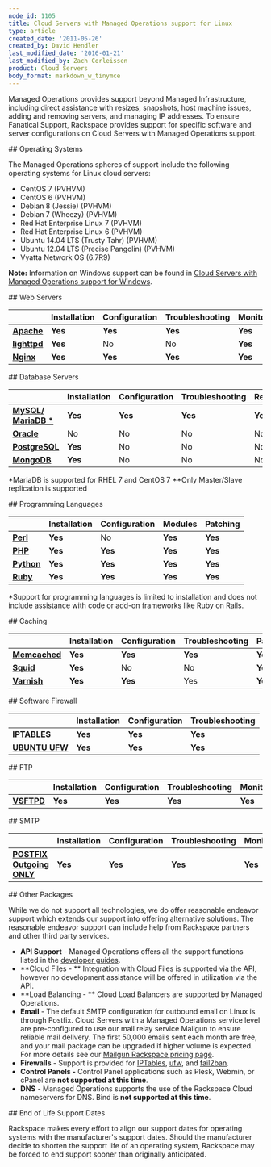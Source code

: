 ```yaml
---
node_id: 1105
title: Cloud Servers with Managed Operations support for Linux
type: article
created_date: '2011-05-26'
created_by: David Hendler
last_modified_date: '2016-01-21'
last_modified_by: Zach Corleissen
product: Cloud Servers
body_format: markdown_w_tinymce
---
```


Managed Operations provides support beyond Managed Infrastructure, including direct assistance with resizes, snapshots, host machine issues, adding and removing servers, and managing IP addresses. To ensure Fanatical Support, Rackspace provides support for specific software and server configurations on Cloud Servers with Managed Operations support.
<p></p>
## Operating Systems

The Managed Operations spheres of support include the following operating systems for Linux cloud servers:

- CentOS 7 (PVHVM)
- CentOS 6 (PVHVM)
- Debian 8 (Jessie) (PVHVM)
- Debian 7 (Wheezy) (PVHVM)
- Red Hat Enterprise Linux 7 (PVHVM)
- Red Hat Enterprise Linux 6 (PVHVM)
- Ubuntu 14.04 LTS (Trusty Tahr) (PVHVM)
- Ubuntu 12.04 LTS (Precise Pangolin) (PVHVM)
- Vyatta Network OS (6.7R9)

**Note:**  Information on Windows support can be found in  [Cloud Servers with Managed Operations support for Windows](/how-to/cloud-servers-with-managed-operations-support-for-windows).

<p></p>
## Web Servers

|    | **Installation** | **Configuration** | **Troubleshooting** | **Monitoring** | **Patching** |
| --- | --- | --- | --- | --- | --- |
| [**Apache**](http://httpd.apache.org/) | **Yes** | **Yes** | **Yes** | **Yes** | **Yes** |
| [**lighttpd**](http://www.lighttpd.net) | **Yes** | No | No | **Yes** | **Yes** |
| [**Nginx**](http://nginx.net) | **Yes** | **Yes** | **Yes** | **Yes** | **Yes** |


<p></p>
## Database Servers

|    | **Installation** | **Configuration** | **Troubleshooting** | **Replication** | **Monitoring** | **Patching** | **Backup** |
| --- | --- | --- | --- | --- | --- | --- | --- |
| [**MySQL/**](http://www.mysql.com) [**MariaDB \***](http://mariadb.org) | **Yes** | **Yes** | **Yes** | **Yes\*\*** | **Yes** | **Yes** | **Yes** |
| [**Oracle**](http://www.oracle.com/us/products/database/index.html) | No | No | No | No | No | No | No |
| [**PostgreSQL**](http://postgresql.com) | **Yes** | No | No | No | **Yes** | No | No |
| [**MongoDB**](http://www.mongodb.org/) | **Yes** | No | No | No | No | No | No |

\*MariaDB is supported for RHEL 7 and CentOS 7
\*\*Only Master/Slave replication is supported

<p></p>
## Programming Languages

|   | **Installation** | **Configuration** | **Modules** | **Patching** |
| --- | --- | --- | --- | --- |
| [**Perl**](http://www.perl.org) | **Yes** | No | **Yes** | **Yes** |
| [**PHP**](http://www.php.net) | **Yes** | **Yes** | **Yes** | **Yes** |
| [**Python**](http://www.python.org) | **Yes** | **Yes** | **Yes** | **Yes** |
| [**Ruby**](http://www.ruby-lang.org) | **Yes** | **Yes** | **Yes** | **Yes** |

\*Support for programming languages is limited to installation and does not include assistance with code or add-on frameworks like Ruby on Rails.

<p></p>
## Caching

|    | **Installation** | **Configuration** | **Troubleshooting** | **Patching** |
| --- | --- | --- | --- | --- |
| [**Memcached**](http://memcached.org) | **Yes** | **Yes** | **Yes** | **Yes** |
| [**Squid**](http://squid-cache.org) | **Yes** | No | No | **Yes** |
| [**Varnish**](http://varnish-cache.org) | **Yes** | **Yes** | Yes | **Yes** |

<p></p>
## Software Firewall

|    | **Installation** | **Configuration** | **Troubleshooting** |
| --- | --- | --- | --- |
| [**IPTABLES**](http://www.netfilter.org/projects/iptables/) | **Yes** | **Yes** | **Yes** |
| [**UBUNTU UFW**](https://wiki.ubuntu.com/UncomplicatedFirewall) | **Yes** | **Yes** | **Yes** |

<p></p>
## FTP

|    | **Installation** | **Configuration** | **Troubleshooting** | **Monitoring** | **Patching** |
| --- | --- | --- | --- | --- | --- |
| [**VSFTPD**](https://security.appspot.com/vsftpd.html) | **Yes** | **Yes** | **Yes** | **Yes** | **Yes** |

<p></p>
## SMTP

|    | **Installation** | **Configuration** | **Troubleshooting** | **Monitoring** | **Patching** |
| --- | --- | --- | --- | --- | --- |
| [**POSTFIX Outgoing ONLY**](http://www.postfix.org/) | **Yes** | **Yes** | **Yes** | **Yes** | **Yes** |

<p></p>
## Other Packages

While we do not support all technologies, we do offer reasonable endeavor support which extends our support into offering alternative solutions.  The reasonable endeavor support can include help from Rackspace partners and other third party services.

-  **API Support**  - Managed Operations offers all the support functions listed in the [developer guides](http://docs.rackspace.com/).
-  **Cloud Files - **  Integration with Cloud Files is supported via the API, however no development assistance will be offered in utilization via the API.
-  **Load Balancing - **  Cloud Load Balancers are supported by Managed Operations.
-  **Email**  - The default SMTP configuration for outbound email on Linux is through Postfix.  Cloud Servers with a Managed Operations service level are pre-configured to use our mail relay service Mailgun to ensure reliable mail delivery.  The first 50,000 emails sent each month are free, and your mail package can be upgraded if higher volume is expected. For more details see our [Mailgun Rackspace pricing page](http://www.mailgun.com/rackspace).
-  **Firewalls**  - Support is provided for  [IPTables](http://www.netfilter.org/),  [ufw](https://help.ubuntu.com/community/UFW), and  [fail2ban](http://www.fail2ban.org/wiki/index.php/Main_Page).
-  **Control Panels -**  Control Panel applications such as Plesk, Webmin, or cPanel are  **not supported at this time**.
-  **DNS** - Managed Operations supports the use of the Rackspace Cloud nameservers for DNS.  Bind is **not supported at this time**.

<p></p>
## End of Life Support Dates

Rackspace makes every effort to align our support dates for operating systems with the manufacturer's support dates. Should the manufacturer decide to shorten the support life of an operating system, Rackspace may be forced to end support sooner than originally anticipated.
